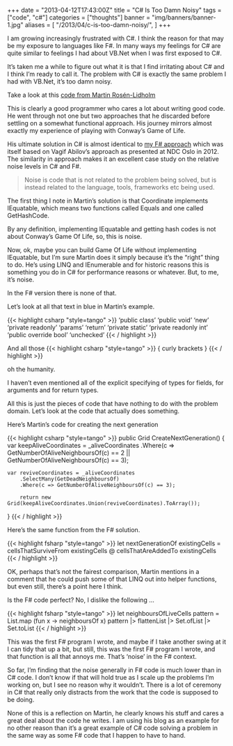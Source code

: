 +++
date = "2013-04-12T17:43:00Z"
title = "C# Is Too Damn Noisy"
tags = ["code", "c#"]
categories = ["thoughts"]
banner = "img/banners/banner-1.jpg"
aliases = [
    "/2013/04/c-is-too-damn-noisy/",
]
+++

I am growing increasingly frustrated with C#. I think the reason for that may be my exposure to languages like F#. In many ways my feelings for C# are quite similar to feelings I had about VB.Net when I was first exposed to C#.

It’s taken me a while to figure out what it is that I find irritating about C# and I think I’m ready to call it. The problem with C# is exactly the same problem I had with VB.Net, it’s too damn noisy.

Take a look at this [code from Martin Rosén-Lidholm](http://martinsaspects.blogspot.ie/2011/01/conways-game-of-life-code-kata.html)

This is clearly a good programmer who cares a lot about writing good code. He went through not one but two approaches that he discarded before settling on a somewhat functional approach. His journey mirrors almost exactly my experience of playing with Conway’s Game of Life.

His ultimate solution in C# is almost identical to [my F# approach](http://www.devjoy.com/2012/07/getting-functional-with-f-and-the-game-of-life/) which was itself based on Vagif Abilov’s approach as presented at NDC Oslo in 2012. The similarity in approach makes it an excellent case study on the relative noise levels in C# and F#.

> Noise is code that is not related to the problem being solved, but is instead related to the language, tools, frameworks etc being used.

The first thing I note in Martin’s solution is that Coordinate implements IEquatable, which means two functions called Equals and one called GetHashCode.

By any definition, implementing IEquatable and getting hash codes is not about Conway’s Game Of Life, so, this is noise.

Now, ok, maybe you can build Game Of Life without implementing IEquatable, but I’m sure Martin does it simply because it’s the “right” thing to do. He’s using LINQ and IEnumerable and for historic reasons this is something you do in C# for performance reasons or whatever. But, to me, it’s noise.

In the F# version there is none of that.

Let’s look at all that text in blue in Martin’s example.

{{< highlight csharp "style=tango" >}}
‘public class’
‘public void’
‘new’
‘private readonly’
‘params’
‘return’
‘private static’
‘private readonly int’
‘public override bool’
‘unchecked’
{{< / highlight >}}

And all those
{{< highlight csharp "style=tango" >}}
{
curly brackets
}
{{< / highlight >}}

oh the humanity.

I haven’t even mentioned all of the explicit specifying of types for fields, for arguments and for return types.

All this is just the pieces of code that have nothing to do with the problem domain. Let’s look at the code that actually does something.

Here’s Martin’s code for creating the next generation

{{< highlight csharp "style=tango" >}}
public Grid CreateNextGeneration() {
    var keepAliveCoordinates = _aliveCoordinates
        .Where(c => GetNumberOfAliveNeighboursOf(c) == 2 || GetNumberOfAliveNeighboursOf(c) == 3);

    var reviveCoordinates = _aliveCoordinates
        .SelectMany(GetDeadNeighboursOf)
        .Where(c => GetNumberOfAliveNeighboursOf(c) == 3);

        return new Grid(keepAliveCoordinates.Union(reviveCoordinates).ToArray());
}
{{< / highlight >}}

Here’s the same function from the F# solution.

{{< highlight fsharp "style=tango" >}}
let nextGenerationOf existingCells =
       cellsThatSurviveFrom existingCells
       @
       cellsThatAreAddedTo existingCells
{{< / highlight >}}

OK, perhaps that’s not the fairest comparison, Martin mentions in a comment that he could push some of that LINQ out into helper functions, but even still, there’s a point here I think.

Is the F# code perfect? No, I dislike the following …

{{< highlight fsharp "style=tango" >}}
let neighboursOfLiveCells pattern = 
    List.map (fun x -> neighboursOf x) pattern 
    |> flattenList 
    |> Set.ofList |> Set.toList
{{< / highlight >}}

This was the first F# program I wrote, and maybe if I take another swing at it I can tidy that up a bit, but still, this was the first F# program I wrote, and that function is all that annoys me. That’s ‘noise’ in the F# context.

So far, I’m finding that the noise generally in F# code is much lower than in C# code. I don’t know if that will hold true as I scale up the problems I’m working on, but I see no reason why it wouldn’t. There is a lot of ceremony in C# that really only distracts from the work that the code is supposed to be doing.

None of this is a reflection on Martin, he clearly knows his stuff and cares a great deal about the code he writes. I am using his blog as an example for no other reason than it’s a great example of C# code solving a problem in the same way as some F# code that I happen to have to hand.
